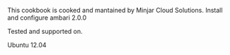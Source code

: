 This cookbook is cooked and mantained by Minjar Cloud Solutions.
Install and configure ambari 2.0.0

Tested and supported on.

Ubuntu 12.04
